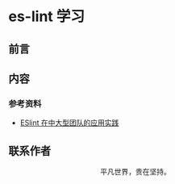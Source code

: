 # es-lint 学习

## 前言

## 内容

### 参考资料

- [ESlint 在中大型团队的应用实践](https://mp.weixin.qq.com/s/4uzh0-mvAjxQwuWVB2hQUQ)

## 联系作者

<div align="center">
    <p>
        平凡世界，贵在坚持。
    </p>
    <img :src="$withBase('/about/contact.png')" />
</div>
